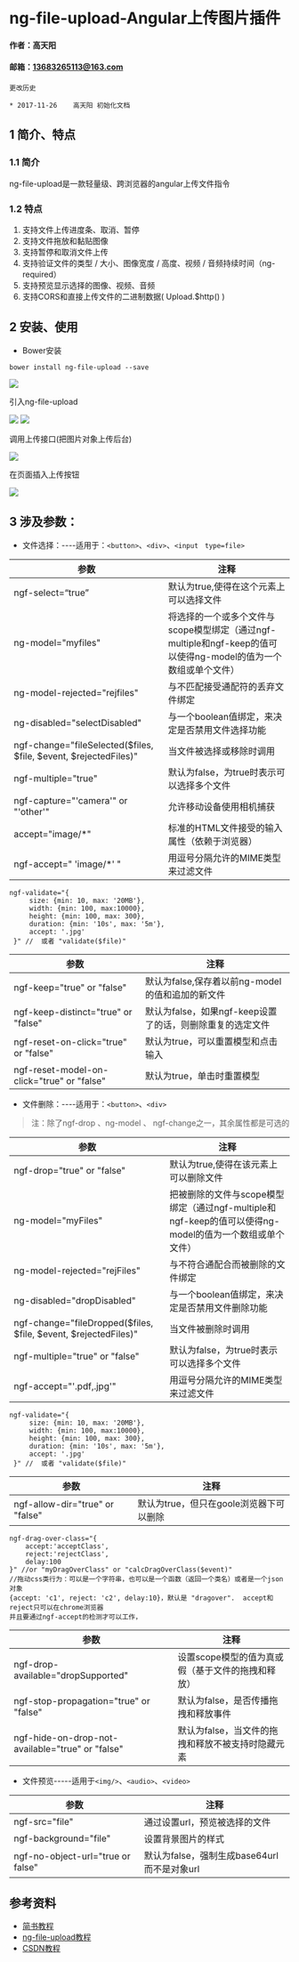 # ng-file-upload-Angular上传图片插件

#### 作者：高天阳
#### 邮箱：13683265113@163.com

```angular2html
更改历史

* 2017-11-26	高天阳	初始化文档

```

## 1 简介、特点

### 1.1 简介

ng-file-upload是一款轻量级、跨浏览器的angular上传文件指令

### 1.2 特点
        
1. 支持文件上传进度条、取消、暂停
1. 支持文件拖放和黏贴图像
1. 支持暂停和取消文件上传
1. 支持验证文件的类型 / 大小、图像宽度 / 高度、视频 / 音频持续时间（ng-required）
1. 支持预览显示选择的图像、视频、音频
1. 支持CORS和直接上传文件的二进制数据( Upload.$http() )

## 2 安装、使用

* Bower安装

```angular2html
bower install ng-file-upload --save
```

![](/assets/ng-file-upload1.jpeg)

引入ng-file-upload

![](/assets/ng-file-upload2.jpeg)
![](/assets/ng-file-upload3.jpeg)

调用上传接口(把图片对象上传后台)

![](/assets/ng-file-upload4.jpeg)

在页面插入上传按钮

![](/assets/ng-file-upload5.jpeg)

## 3 涉及参数：

* 文件选择：----适用于：`<button>`、`<div>`、`<input　type=file>`

|参数|注释|
|----|---|
|ngf-select=“true”|默认为true,使得在这个元素上可以选择文件|
|ng-model="myfiles"|将选择的一个或多个文件与scope模型绑定（通过ngf-multiple和ngf-keep的值可以使得ng-model的值为一个数组或单个文件）|
|ng-model-rejected="rejfiles"|与不匹配接受通配符的丢弃文件绑定|
|ng-disabled="selectDisabled"|与一个boolean值绑定，来决定是否禁用文件选择功能|
|ngf-change="fileSelected($files, $file, $event, $rejectedFiles)"|当文件被选择或移除时调用|
|ngf-multiple="true"|默认为false，为true时表示可以选择多个文件|
|ngf-capture="'camera'" or "'other'"|允许移动设备使用相机捕获|
|accept="image/*"|标准的HTML文件接受的输入属性（依赖于浏览器）|
|ngf-accept=" 'image/*' "|用逗号分隔允许的MIME类型来过滤文件|

```angular2html
ngf-validate="{
     size: {min: 10, max: '20MB'},
     width: {min: 100, max:10000}, 
     height: {min: 100, max: 300}, 
     duration: {min: '10s', max: '5m'}, 
     accept: '.jpg'
 }" //  或者 "validate($file)"
```

|参数|注释|
|---|---|
|ngf-keep="true" or "false"|默认为false,保存着以前ng-model的值和追加的新文件|
|ngf-keep-distinct="true" or "false"|默认为false，如果ngf-keep设置了的话，则删除重复的选定文件|
|ngf-reset-on-click="true" or "false"|默认为true，可以重置模型和点击输入|
|ngf-reset-model-on-click="true" or "false"|默认为true，单击时重置模型|

* 文件删除：----适用于：`<button>`、`<div>`

> 注：除了ngf-drop 、ng-model 、 ngf-change之一，其余属性都是可选的

|参数|注释|
|--|--|
|ngf-drop="true" or "false"|默认为true,使得在该元素上可以删除文件|
|ng-model="myFiles"|把被删除的文件与scope模型绑定（通过ngf-multiple和ngf-keep的值可以使得ng-model的值为一个数组或单个文件）|
|ng-model-rejected="rejFiles"|与不符合通配合而被删除的文件绑定|
|ng-disabled="dropDisabled"|与一个boolean值绑定，来决定是否禁用文件删除功能|
|ngf-change="fileDropped($files, $file, $event, $rejectedFiles)"|当文件被删除时调用|
|ngf-multiple="true" or "false"|默认为false，为true时表示可以选择多个文件|
|ngf-accept="'.pdf,.jpg'"|用逗号分隔允许的MIME类型来过滤文件|

```angular2html
ngf-validate="{
     size: {min: 10, max: '20MB'},
     width: {min: 100, max:10000}, 
     height: {min: 100, max: 300}, 
     duration: {min: '10s', max: '5m'}, 
     accept: '.jpg'
 }" //  或者 "validate($file)"

```

|参数|注释|
|--|--|
|ngf-allow-dir="true" or "false"|默认为true，但只在goole浏览器下可以删除|

```angular2html
ngf-drag-over-class="{
    accept:'acceptClass', 
    reject:'rejectClass', 
    delay:100
}" //or "myDragOverClass" or "calcDragOverClass($event)" 
//拖动css类行为：可以是一个字符串，也可以是一个函数（返回一个类名）或者是一个json对象
{accept: 'c1', reject: 'c2', delay:10}，默认是 "dragover".  accept和reject只可以在chrome浏览器
并且要通过ngf-accept的检测才可以工作，

```

|参数|注释|
|--|--|
|ngf-drop-available="dropSupported"|设置scope模型的值为真或假（基于文件的拖拽和释放）|
|ngf-stop-propagation="true" or "false"|默认为false，是否传播拖拽和释放事件|
|ngf-hide-on-drop-not-available="true" or "false"|默认为false，当文件的拖拽和释放不被支持时隐藏元素|

* 文件预览-----适用于`<img/>`、`<audio>`、`<video>`

|参数|注释|
|--|--|
|ngf-src="file"|通过设置url，预览被选择的文件|
|ngf-background="file"|设置背景图片的样式|
|ngf-no-object-url="true or false"|默认为false，强制生成base64url而不是对象url|


## 参考资料

* [简书教程](http://www.jianshu.com/p/6e14f9200450)
* [ng-file-upload教程](https://www.awesomes.cn/repo/danialfarid/ng-file-upload)
* [CSDN教程](http://blog.csdn.net/csdnmmcl/article/details/51033954)